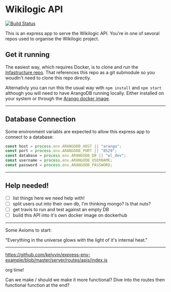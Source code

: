 # Wikilogic API

[![Build Status](https://travis-ci.org/WikiLogic/api.svg?branch=master)](https://travis-ci.org/WikiLogic/api)

This is an express app to serve the Wikilogic API. You're in one of sevoral repos used to organise the Wikilogic project.

## Get it running

The easiest way, which requires Docker, is to clone and run the [Infastructure repo](https://github.com/WikiLogic/infrastructure). That references this repo as a git submodule so you woudln't need to clone this repo directly.

Alternativly you can run this the usual way with `npm install` and `npm start` although you will need to have ArangoDB running locally. Either installed on your system or through the [Arango docker image](https://hub.docker.com/r/arangodb/arangodb/).

---

## Database Connection

Some environment variabls are expected to allow this express app to connect to a database:

```js
const host = process.env.ARANGODB_HOST || "arango";
const port = process.env.ARANGODB_PORT || "8529";
const database = process.env.ARANGODB_DB || "wl_dev";
const username = process.env.ARANGODB_USERNAME;
const password = process.env.ARANGODB_PASSWORD;
```

---

## Help needed!

* [ ] list things here we need help with!
* [ ] split users out into their own db, I'm thinking mongo? Is that nuts?
* [ ] get travis to run and test against an empty DB
* [ ] build this API into it's own docker image on dockerhub

---

Some Axioms to start:

"Everything in the universe glows with the light of it's internal heat."

---

https://github.com/kelyvin/express-env-example/blob/master/server/routes/apis/index.js

org time!

Can we make / should we make it more functional? Dive into the routes then functional function at the end?
